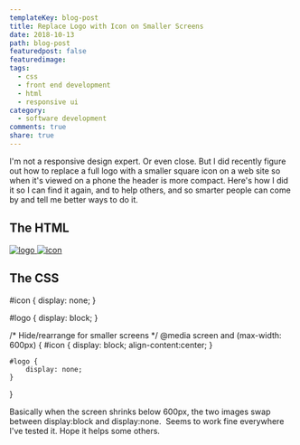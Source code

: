 ```yaml
---
templateKey: blog-post
title: Replace Logo with Icon on Smaller Screens
date: 2018-10-13
path: blog-post
featuredpost: false
featuredimage: 
tags:
  - css
  - front end development
  - html
  - responsive ui
category:
  - software development
comments: true
share: true
---
```


I'm not a responsive design expert. Or even close. But I did recently figure out how to replace a full logo with a smaller square icon on a web site so when it's viewed on a phone the header is more compact. Here's how I did it so I can find it again, and to help others, and so smarter people can come by and tell me better ways to do it.

## The HTML

<a href="/" class="navbar-brand">
  <img src="~/images/logo\_218x48.png" id="logo" alt="logo" />
  <img src="~/images/icon\_50x50.png" id="icon" alt="icon" />
</a>

## The CSS

#icon {
    display: none;
}

#logo {
    display: block;
}

/\* Hide/rearrange for smaller screens \*/
@media screen and (max-width: 600px) {
    #icon {
        display: block;
        align-content:center;
    }

    #logo {
        display: none;
    }
}

Basically when the screen shrinks below 600px, the two images swap between display:block and display:none.  Seems to work fine everywhere I've tested it. Hope it helps some others.
